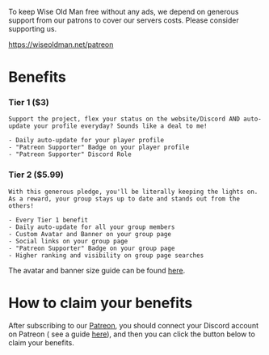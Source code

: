 To keep Wise Old Man free without any ads, we depend on generous support from our patrons to cover our servers costs. Please consider supporting us.

<https://wiseoldman.net/patreon>

# Benefits

### Tier 1 ($3)

```
Support the project, flex your status on the website/Discord AND auto-update your profile everyday? Sounds like a deal to me!

- Daily auto-update for your player profile
- "Patreon Supporter" Badge on your player profile
- "Patreon Supporter" Discord Role
```

### Tier 2 ($5.99)

```
With this generous pledge, you'll be literally keeping the lights on. As a reward, your group stays up to date and stands out from the others!

- Every Tier 1 benefit
- Daily auto-update for all your group members
- Custom Avatar and Banner on your group page
- Social links on your group page
- "Patreon Supporter" Badge on your group page
- Higher ranking and visibility on group page searches
```

The avatar and banner size guide can be found [here](https://www.figma.com/design/6jj3KGb5JxUXgTMQ7JmDjD/Group-Images-Size-Guide).

# How to claim your benefits

After subscribing to our [Patreon](https://wiseoldman.net/patreon), you should connect your Discord account on Patreon (
see a guide [here](https://support.patreon.com/hc/en-us/articles/212052266-Getting-Discord-access>)), and then you can click the button below to claim your benefits.
